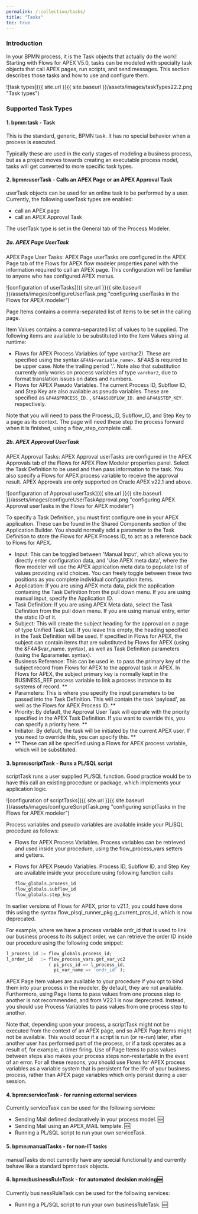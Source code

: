 ```yaml
---
permalink: /:collection/tasks/
title: "Tasks"
toc: true
---
```

### Introduction

In your BPMN process, it is the Task objects that actually do the work!  Starting with Flows for APEX V5.0, tasks can be modeled with specialty task objects that call  APEX pages, run scripts, and send messages.  This section describes those tasks and how to use and configure them.

![task types]({{ site.url }}{{ site.baseurl }}/assets/images/taskTypes22.2.png "Task types")

### Supported Task Types

#### 1. bpmn:task - Task

This is the standard, generic, BPMN task.  It has no special behavior when a process is executed.

Typically these are used in the early stages of modeling a business process, but as a project moves towards creating an executable process model, tasks will get converted to more specific task types.

#### 2. bpmn:userTask - Calls an APEX Page or an APEX Approval Task

userTask objects can be used for an online task to be performed by a user.  Currently, the following userTask types are enabled:

- call an APEX page
- call an APEX Approval Task

The userTask type is set in the General tab of the Process Modeler.

##### 2a. APEX Page UserTask

APEX Page User Tasks:  APEX Page userTasks are configured in the APEX Page tab of the Flows for APEX flow modeler properties panel with the information required to call an APEX page.  This configuration will be familiar to anyone who has configured APEX menus.

![configuration of userTasks]({{ site.url }}{{ site.baseurl }}/assets/images/configureUserTask.png "configuring userTasks in the Flows for APEX modeler")

Page Items contains a comma-separated list of items to be set in the calling page.

Item Values contains a comma-separated list of values to be supplied.  The following items are available to be substituted into the Item Values string at runtime:

- Flows for APEX Process Variables (of type varchar2).
  These are specified using the syntax `&F4A$<variable_name>.`
  &F4A$ is required to be upper case.
  Note the trailing period '.'.
  Note also that substitution currently only works on process variables of type `varchar2`, due to format translation issues on dates and numbers.
- Flows for APEX Pseudo Variables.
  The current Process ID, Subflow ID, and Step Key are also available as pseudo variables.
  These are specified as `&F4A$PROCESS_ID.` , `&F4A$SUBFLOW_ID.`  and `&F4A$STEP_KEY.`  respectively.

Note that you will need to pass the Process_ID, Subflow_ID, and Step Key to a page as its context.  The page will need these step the process forward when it is finished, using a flow_step_complete call.

##### 2b. APEX Approval UserTask

APEX Approval Tasks:  APEX Approval userTasks are configured in the APEX Approvals tab of the Flows for APEX Flow Modeler properties panel. Select the Task Definition to be used and then pass information to the task.  You also specify a Flows for APEX process variable to receive the approval result.  APEX Approvals are only supported on Oracle APEX v22.1 and above.

![configuration of Approval userTask]({{ site.url }}{{ site.baseurl }}/assets/images/configureUserTaskApproval.png "configuring APEX Approval userTasks in the Flows for APEX modeler")

To specify a Task Definition, you must first configure one in your APEX application.  These can be found in the Shared Components section of the Application Builder.  You should normally add a parameter to the Task Definition to store the Flows for APEX Process ID, to act as a reference back to Flows for APEX.

- Input:  This can be toggled between 'Manual Input', which allows you to directly enter configuration data, and 'Use APEX meta data', where the flow modeler will use the APEX application meta data to populate list of values providing valid choices.   You can freely toggle between these two positions as you complete individual configuration items.
- Application: If you are using APEX meta data, pick the application containing the Task Definition from the pull down menu.  If you are using manual input, specify the Application ID.
- Task Definition:  If you are using APEX Meta data, select the Task Definition from the pull down menu.  If you are using manual entry, enter the static ID of it.
- Subject: This will create the subject heading for the approval on a page of type Unified Task List.  If you leave this empty, the heading specified in the Task Definition will be used.  If specified in Flows for APEX, the subject can contain items that are substituted by Flows for APEX (using the &F4A$var_name. syntax), as well as Task Definition parameters (using the &parameter. syntax).
- Business Reference: This can be used ie. to pass the primary key of the subject record from Flows for APEX to the approval task in APEX. In Flows for APEX, the subject primary key is normally kept in the BUSINESS_REF process variable to link a process instance to its systems of record.  **
- Parameters: This is where you specify the input parameters to be passed into the Task Definition.  This will contain the task 'payload', as well as the Flows for APEX Process ID. **
- Priority: By default, the Approval User Task will operate with the priority specified in the APEX Task Definition.  If you want to override this, you can specify a priority here.  **
- Initiator:  By default, the task will be initiated by the current APEX user. If you need to override this, you can specify this. **
- ** These can all be specified using a Flows for APEX process variable, which will be substituted.

#### 3. bpmn:scriptTask - Runs a PL/SQL script

scriptTask runs a user supplied PL/SQL function.  Good practice would be to have this call an existing procedure or package, which implements your application logic.

![configuration of scriptTasks]({{ site.url }}{{ site.baseurl }}/assets/images/configureScriptTask.png "configuring scriptTasks in the Flows for APEX modeler")

Process variables and pseudo variables are available inside your PL/SQL procedure as follows:

- Flows for APEX Process Variables.
  Process variables can be retrieved and used inside your procedure, using the flow_process_vars setters and getters.
- Flows for APEX Pseudo Variables.
  Process ID, Subflow ID, and Step Key are available inside your procedure using following function calls
  
  ```sql
  flow_globals.process_id
  flow_globals.subflow_id
  flow_globals.step_key
  ```

In earlier versions of Flows for APEX, prior to v21.1, you could have done this using the syntax flow_plsql_runner_pkg.g_current_prcs_id, which is now deprecated.

For example, where we have a process variable ordr_id that is used to link our business process to its subject order, we can retrieve the order ID inside our procedure using the following code snippet:

```sql
l_process_id := flow_globals.process_id;
l_order_id   := flow_process_vars.get_var_vc2
                ( pi_prcs_id => l_process_id, 
                  pi_var_name => 'ordr_id' );
```

APEX Page Item values are available to your procedure if you opt to bind them into your process in the modeler.  By default, they are not available.  Furthermore, using Page Items to pass values from one process step to another is not recommended, and from V22.1 is now deprecated.  Instead, you should use Process Variables to pass values from one process step to another.

Note that, depending upon your process, a scriptTask might not be executed from the context of an APEX page, and so APEX Page Items might not be available.  This would occur if a script is run (or re-run) later, after another user has performed part of the process, or if a task operates as a result of, for example, a timer firing.  Use of Page Items to pass values between steps also makes your process steps non-restartable in the event of an error.  For all these reasons, you should use Flows for APEX process variables as a variable system that is persistent for the life of your business process, rather than APEX page variables which only persist during a user session.

#### 4. bpmn:serviceTask - for running external services

Currently serviceTask can be used for the following services:

- Sending Mail defined declaratively in your process model. 🆕
- Sending Mail using an APEX_MAIL template. 🆕
- Running a PL/SQL script to run your own serviceTask.

#### 5. bpmn:manualTasks - for non-IT tasks

manualTasks do not currently have any special functionality and currently behave like a standard bpmn:task objects.

#### 6. bpmn:businessRuleTask - for automated decision making🆕

Currently businessRuleTask can be used for the following services:

- Running a PL/SQL script to run your own businessRuleTask. 🆕
